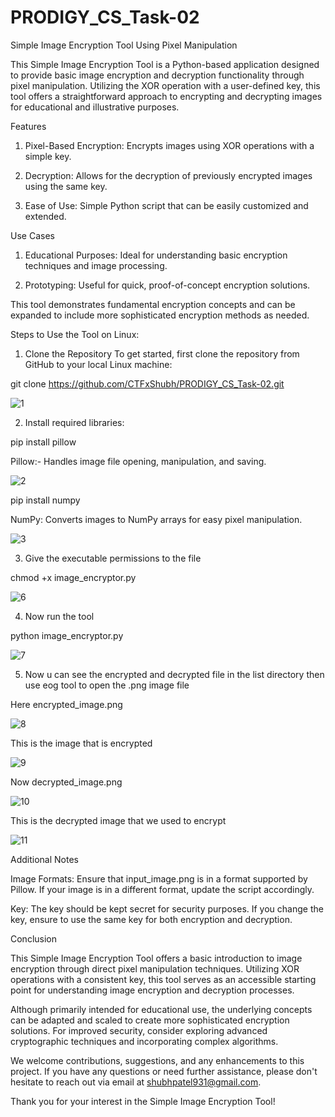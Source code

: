 # PRODIGY_CS_Task-02
Simple Image Encryption Tool Using Pixel Manipulation

This Simple Image Encryption Tool is a Python-based application designed to provide basic image encryption and decryption functionality through pixel manipulation. Utilizing the XOR operation with a user-defined key, this tool offers a straightforward approach to encrypting and decrypting images for educational and illustrative purposes.

Features

1. Pixel-Based Encryption: Encrypts images using XOR operations with a simple key.

2. Decryption: Allows for the decryption of previously encrypted images using the same key.

3. Ease of Use: Simple Python script that can be easily customized and extended.

Use Cases

1. Educational Purposes: Ideal for understanding basic encryption techniques and image processing.

2. Prototyping: Useful for quick, proof-of-concept encryption solutions.

This tool demonstrates fundamental encryption concepts and can be expanded to include more sophisticated encryption methods as needed.

Steps to Use the Tool on Linux:

1. Clone the Repository To get started, first clone the repository from GitHub to your local Linux machine:

git clone https://github.com/CTFxShubh/PRODIGY_CS_Task-02.git

![1](https://github.com/user-attachments/assets/e378ce80-1e4e-4cc1-9a54-3d62f5e995fe)

2. Install required libraries:

pip install pillow 

Pillow:- Handles image file opening, manipulation, and saving.

![2](https://github.com/user-attachments/assets/fa4b410e-49f5-4292-8dc9-325baeb5e327)

pip install numpy

NumPy: Converts images to NumPy arrays for easy pixel manipulation.

![3](https://github.com/user-attachments/assets/cc8c5d5b-0aa2-480d-9521-44fb0e0092d2)

3. Give the executable permissions to the file

chmod +x image_encryptor.py

![6](https://github.com/user-attachments/assets/e8d0cc4c-4437-4a47-bfd0-ef63a664f0bd)

4. Now run the tool

python image_encryptor.py

![7](https://github.com/user-attachments/assets/f8194a90-ce8e-40ae-be6b-d16510e2c9fe)

5. Now u can see the encrypted and decrypted file in the list directory then use eog tool to open the .png image file

 Here encrypted_image.png

 ![8](https://github.com/user-attachments/assets/147e87e2-d108-4bc8-a977-3caae55141d8)

This is the image that is encrypted 

![9](https://github.com/user-attachments/assets/67476c28-625b-49e6-b44e-c1b185757600)

Now decrypted_image.png

![10](https://github.com/user-attachments/assets/81d79b5d-9be7-409a-8de9-4041c4fab215)

This is the decrypted image that we used to encrypt

![11](https://github.com/user-attachments/assets/12f838cd-1f7d-4382-8606-d295ad00da7b)

Additional Notes

Image Formats: Ensure that input_image.png is in a format supported by Pillow. If your image is in a different format, update the script accordingly.

Key: The key should be kept secret for security purposes. If you change the key, ensure to use the same key for both encryption and decryption.

Conclusion

This Simple Image Encryption Tool offers a basic introduction to image encryption through direct pixel manipulation techniques. Utilizing XOR operations with a consistent key, this tool serves as an accessible starting point for understanding image encryption and decryption processes.

Although primarily intended for educational use, the underlying concepts can be adapted and scaled to create more sophisticated encryption solutions. For improved security, consider exploring advanced cryptographic techniques and incorporating complex algorithms.

We welcome contributions, suggestions, and any enhancements to this project. If you have any questions or need further assistance, please don't hesitate to reach out via email at shubhpatel931@gmail.com.

Thank you for your interest in the Simple Image Encryption Tool!

